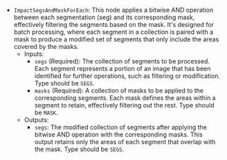 - `ImpactSegsAndMaskForEach`: This node applies a bitwise AND operation between each segmentation (seg) and its corresponding mask, effectively filtering the segments based on the mask. It's designed for batch processing, where each segment in a collection is paired with a mask to produce a modified set of segments that only include the areas covered by the masks.
    - Inputs:
        - `segs` (Required): The collection of segments to be processed. Each segment represents a portion of an image that has been identified for further operations, such as filtering or modification. Type should be `SEGS`.
        - `masks` (Required): A collection of masks to be applied to the corresponding segments. Each mask defines the areas within a segment to retain, effectively filtering out the rest. Type should be `MASK`.
    - Outputs:
        - `segs`: The modified collection of segments after applying the bitwise AND operation with the corresponding masks. This output retains only the areas of each segment that overlap with the mask. Type should be `SEGS`.
